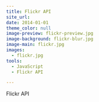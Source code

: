 ```yaml
---
title: Flickr API
site_url:
date: 2014-01-01
theme_color: null
image-preview: flickr-preview.jpg
image-background: flickr-blur.jpg
image-main: flickr.jpg
images:
  - flickr.jpg
tools:
  - JavaScript
  - Flickr API

---
```


Flickr API
<!--more-->
